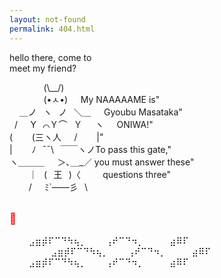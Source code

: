 ```yaml
---
layout: not-found
permalink: 404.html
---
```



hello there, come to<br/>
meet my friend?

&nbsp;⠀&nbsp;⠀&nbsp; &nbsp; ⠀(\\__/)⠀⠀⠀⠀⠀<br/>
&nbsp;⠀&nbsp; &nbsp;⠀&nbsp; ⠀(•ㅅ•)⠀⠀My NAAAAAME is"<br/>
&nbsp; &nbsp; ＿ノ⠀ヽ⠀ノ⠀＼＿⠀⠀Gyoubu Masataka"<br/>
&nbsp; /⠀⠀Y⠀⌒Ｙ⌒⠀Ｙ⠀⠀ヽ⠀⠀ONIWA!"<br/>
(⠀⠀⠀(三ヽ人⠀⠀/⠀⠀⠀|"<br/>
|⠀⠀⠀ﾉ⠀¯¯\\⠀￣￣ヽノTo pass this gate,"<br/>
ヽ＿＿＿⠀⠀＞､＿_／ you must answer these"<br/>
⠀⠀⠀｜⠀(⠀王⠀)〈 &nbsp; &nbsp; &nbsp; &nbsp; questions three"<br/>
⠀⠀⠀/⠀⠀ﾐ`——彡⠀\\   
⠀⠀⠀⠀⠀⠀⠀


 <span style="font-size:larger;color:red">**🐇**</span><br/>
 <br/>
 ⠀⠀⠀⣠⣶⡾⠏⠉⠙⠳⢦⡀⠀⠀⠀⢠⠞⠉⠙⠲⡀⠀⠀⠀⠀⣴⠿⠏⠀⠀⠀⠀<br/>
    &nbsp; &nbsp; &nbsp; &nbsp;⠀&nbsp;⠀&nbsp;⠀⣠⣶⡾⠏⠉⠙⠳⢦⡀⠀⠀⠀⢠⠞⠉⠙⠲⡀⠀⠀⠀⠀⣴⠿⠏⠀⠀⠀⠀<br/>
 ⠀⠀⠀⣠⣶⡾⠏⠉⠙⠳⢦⡀⠀⠀⠀⢠⠞⠉⠙⠲⡀⠀⠀⠀⠀⣴⠿⠏⠀⠀⠀⠀<br/>
